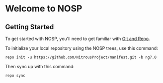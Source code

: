 Welcome to NOSP
===================


Getting Started
---------------

To get started with NOSP, you'll need to get familiar with
[Git and Repo](http://source.android.com/download/using-repo).

To initialize your local repository using the NOSP trees, use this command:


	repo init -u https://github.com/NitrousProject/manifest.git -b ng7.0



Then sync up with this command:

	repo sync
